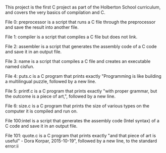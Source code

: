 This project is the first C project as part of the Holberton School curriculum, and covers the very basics of compilation and C.

File 0: preprocessor is a script that runs a C file through the preprocessor and save the result into another file.

File 1: compiler is a script that compiles a C file but does not link.

File 2: assembler is a script that generates the assembly code of a C code and save it in an output file.

File 3: name is a script that compiles a C file and creates an executable named cisfun.

File 4: puts.c is a C program that prints exactly "Programming is like building a multilingual puzzle, followed by a new line.

File 5: printf.c is a C program that prints exactly "with proper grammar, but the outcome is a piece of art,", followed by a new line.

File 6: size.c is a C program that prints the size of various types on the computer it is compiled and run on.

File 100:intel is a script that generates the assembly code (Intel syntax) of a C code and save it in an output file.

File 101: quote.c is a C program that prints exactly "and that piece of art is useful" - Dora Korpar, 2015-10-19", followed by a new line, to the standard error:ii
